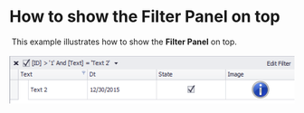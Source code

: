 # How to show the Filter Panel on top


<p> This example illustrates how to show the <strong>Filter Panel</strong> on top. <br><br><img src="https://raw.githubusercontent.com/DevExpress-Examples/how-to-show-the-filter-panel-on-top-t323677/15.2.9+/media/23264c9d-ad41-11e5-80bf-00155d62480c.png"><br><br></p>
<p><br><br></p>

<br/>


